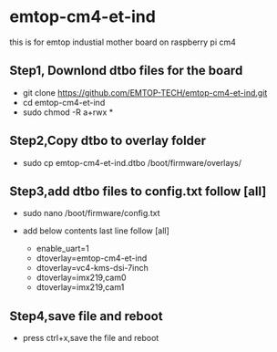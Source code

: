 # emtop-cm4-et-ind
this is for emtop industial mother board on raspberry pi cm4

## Step1, Downlond dtbo files for the board
- git clone https://github.com/EMTOP-TECH/emtop-cm4-et-ind.git 
- cd emtop-cm4-et-ind
- sudo chmod -R a+rwx *
## Step2,Copy dtbo to overlay folder
- sudo cp emtop-cm4-et-ind.dtbo /boot/firmware/overlays/
## Step3,add dtbo files to config.txt follow [all]
- sudo nano /boot/firmware/config.txt

- add below contents last line follow [all]
  - enable_uart=1
  - dtoverlay=emtop-cm4-et-ind
  - dtoverlay=vc4-kms-dsi-7inch
  - dtoverlay=imx219,cam0
  - dtoverlay=imx219,cam1

## Step4,save file and reboot
- press ctrl+x,save the file and reboot


